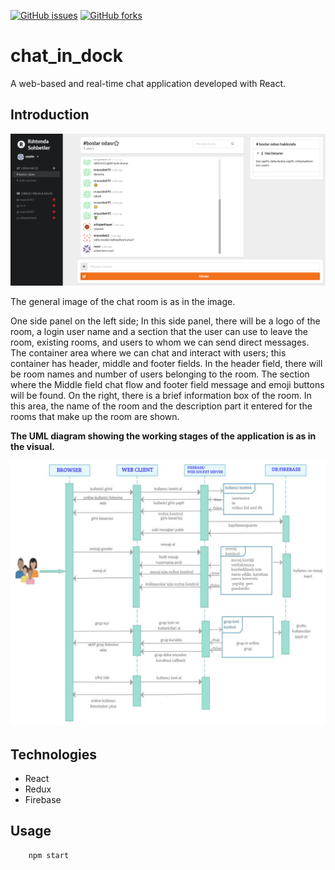 [![GitHub issues](https://img.shields.io/github/issues/sabrierayozbek/sentiment_and_personality_analysis.svg)](https://github.com/sentiment_and_personality_analysis/issues)
[![GitHub forks](https://img.shields.io/github/forks/sabrierayozbek/sentiment_and_personality_analysis.svg)](https://github.com/sentiment_and_personality_analysis/network)

# chat_in_dock
 A web-based and real-time chat application developed with React.
 
 ## Introduction 

![chat_in_dock main](https://github.com/sabrierayozbek/chat_in_dock/blob/master/images/main.png)

The general image of the chat room is as in the image.

One side panel on the left side; In this side panel, there will be a logo of the room, a login user name and a section that the user can use to leave the room, existing rooms, and users to whom we can send direct messages. The container area where we can chat and interact with users; this container has header, middle and footer fields. In the header field, there will be room names and number of users belonging to the room. The section where the Middle field chat flow and footer field message and emoji buttons will be found. On the right, there is a brief information box of the room. In this area, the name of the room and the description part it entered for the rooms that make up the room are shown. 

**The UML diagram showing the working stages of the application is as in the visual.**

![chat_in_dock uml](https://github.com/sabrierayozbek/chat_in_dock/blob/master/images/uml.png)


 ## Technologies
 
 - React 
 - Redux
 - Firebase 
 
 
## Usage

```
	npm start

```
